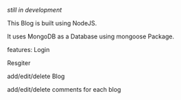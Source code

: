 *still in development*

This Blog is built using NodeJS.

It uses MongoDB as a Database using mongoose Package.

features:
Login

Resgiter

add/edit/delete Blog

add/edit/delete comments for each blog
